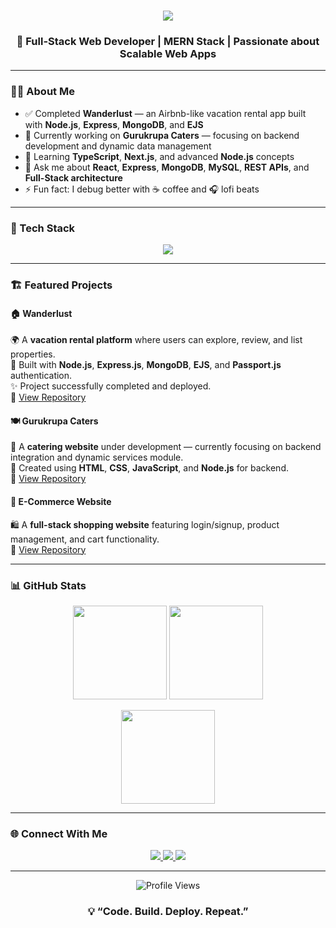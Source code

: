 <!-- ✨ INTRO SECTION -->
<h1 align="center">
 <img src="https://readme-typing-svg.herokuapp.com?font=Fira+Code&weight=500&size=28&pause=1000&color=1E90FF&center=true&vCenter=true&width=850&lines=Hi+there%2C+I'm+Satyajit+Patil+👋;Full+Stack+Web+Developer+%7C+MERN+Stack+Engineer;Building+Web+Apps+that+Scale+and+Inspire!"/>
</h1>

<h3 align="center">🚀 Full-Stack Web Developer | MERN Stack | Passionate about Scalable Web Apps</h3>

---

### 🧑‍💻 About Me

- ✅ Completed **Wanderlust** — an Airbnb-like vacation rental app built with **Node.js**, **Express**, **MongoDB**, and **EJS**  
- 💼 Currently working on **Gurukrupa Caters** — focusing on backend development and dynamic data management  
- 🌱 Learning **TypeScript**, **Next.js**, and advanced **Node.js** concepts  
- 💬 Ask me about **React**, **Express**, **MongoDB**, **MySQL**, **REST APIs**, and **Full-Stack architecture**  
- ⚡ Fun fact: I debug better with ☕ coffee and 🎧 lofi beats  

---

### 🧰 Tech Stack  

<p align="center">
  <img src="https://skillicons.dev/icons?i=nodejs,express,postman,vite,vercel,html,css,js,react,mysql,mongodb" />
</p>

---

### 🏗️ Featured Projects  

#### 🏠 Wanderlust
🌍 A **vacation rental platform** where users can explore, review, and list properties.  
🧩 Built with **Node.js**, **Express.js**, **MongoDB**, **EJS**, and **Passport.js** authentication.  
✨ Project successfully completed and deployed.  
🔗 [View Repository]([https://github.com/SatyajitPatil987/delta-project](https://github.com/satyajitpatil987/delta_project))


#### 🍽️ Gurukrupa Caters
🎉 A **catering website** under development — currently focusing on backend integration and dynamic services module.  
🧾 Created using **HTML**, **CSS**, **JavaScript**, and **Node.js** for backend.  
🔗 [View Repository](https://github.com/SatyajitPatil987/Gurukrupa-Caters)

#### 🛒 E-Commerce Website
🛍️ A **full-stack shopping website** featuring login/signup, product management, and cart functionality.  
🔗 [View Repository](https://github.com/SatyajitPatil987/Ecommerce-Website)

---

### 📊 GitHub Stats  

<p align="center">
  <img src="https://github-readme-stats.vercel.app/api?username=SatyajitPatil987&show_icons=true&theme=tokyonight" height="150" />
  <img src="https://github-readme-streak-stats.herokuapp.com/?user=SatyajitPatil987&theme=tokyonight" height="150" />
</p>

<p align="center">
  <img src="https://github-readme-stats.vercel.app/api/top-langs/?username=SatyajitPatil987&layout=compact&theme=tokyonight" height="150" />
</p>

---

### 🌐 Connect With Me  

<p align="center">
  <a href="https://www.linkedin.com/in/satyajit-patil-259aab25a/">
    <img src="https://img.shields.io/badge/LinkedIn-%230077B5.svg?style=for-the-badge&logo=linkedin&logoColor=white"/>
  </a>
  <a href="mailto:satyajit3036@gmail.com">
    <img src="https://img.shields.io/badge/Gmail-D14836.svg?style=for-the-badge&logo=gmail&logoColor=white"/>
  </a>
  <a href="https://github.com/SatyajitPatil987">
    <img src="https://img.shields.io/badge/GitHub-%2312100E.svg?style=for-the-badge&logo=github&logoColor=white"/>
  </a>
</p>

---

<p align="center">
  <img src="https://komarev.com/ghpvc/?username=SatyajitPatil987&style=flat-square&color=blue" alt="Profile Views"/>
</p>

<h3 align="center">💡 “Code. Build. Deploy. Repeat.”</h3>
